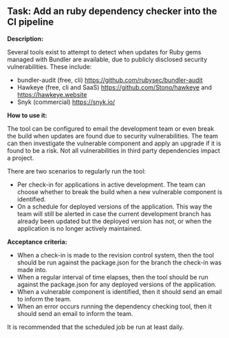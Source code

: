 ## Task: Add an ruby dependency checker into the CI pipeline
**Description:**

Several tools exist to attempt to detect when updates for Ruby gems managed with
Bundler are available, due to publicly disclosed security vulnerabilities. These
include:

* bundler-audit (free, cli) https://github.com/rubysec/bundler-audit
* Hawkeye (free, cli and SaaS) https://github.com/Stono/hawkeye and https://hawkeye.website
* Snyk (commercial) https://snyk.io/

**How to use it:**

The tool can be configured to email the development team or even break the build
when updates are found due to security vulnerabilities. The team can then
investigate the vulnerable component and apply an upgrade if it is found to be a
risk. Not all vulnerabilities in third party dependencies impact a project.

There are two scenarios to regularly run the tool:

* Per check-in for applications in active development. The team can choose
  whether to break the build when a new vulnerable component is identified.
* On a schedule for deployed versions of the application. This way the team will
  still be alerted in case the current development branch has already been
  updated but the deployed version has not, or when the application is no longer
  actively maintained.

**Acceptance criteria:**

* When a check-in is made to the revision control system, then the tool should
  be run against the package.json for the branch the check-in was made into.
* When a regular interval of time elapses, then the tool should be run against
  the package.json for any deployed versions of the application.
* When a vulnerable component is identified, then it should send an email to
  inform the team.
* When an error occurs running the dependency checking tool, then it should send
  an email to inform the team.

It is recommended that the scheduled job be run at least daily.
